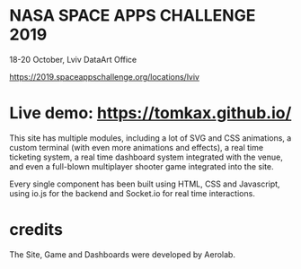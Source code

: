 
# NASA SPACE APPS CHALLENGE 2019
18-20 October, Lviv
DataArt Office

https://2019.spaceappschallenge.org/locations/lviv

# Live demo: https://tomkax.github.io/


This site has multiple modules, including a lot of SVG and CSS animations, a custom terminal (with even more animations and effects), a real time ticketing system, a real time dashboard system integrated with the venue, and even a full-blown multiplayer shooter game integrated into the site.

Every single component has been built using HTML, CSS and Javascript, using io.js for the backend and Socket.io for real time interactions.

# credits
The  Site, Game and Dashboards were developed by Aerolab.
